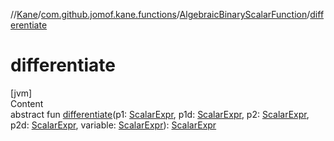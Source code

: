 //[Kane](../../index.md)/[com.github.jomof.kane.functions](../index.md)/[AlgebraicBinaryScalarFunction](index.md)/[differentiate](differentiate.md)



# differentiate  
[jvm]  
Content  
abstract fun [differentiate](differentiate.md)(p1: [ScalarExpr](../../com.github.jomof.kane.impl/-scalar-expr/index.md), p1d: [ScalarExpr](../../com.github.jomof.kane.impl/-scalar-expr/index.md), p2: [ScalarExpr](../../com.github.jomof.kane.impl/-scalar-expr/index.md), p2d: [ScalarExpr](../../com.github.jomof.kane.impl/-scalar-expr/index.md), variable: [ScalarExpr](../../com.github.jomof.kane.impl/-scalar-expr/index.md)): [ScalarExpr](../../com.github.jomof.kane.impl/-scalar-expr/index.md)  



